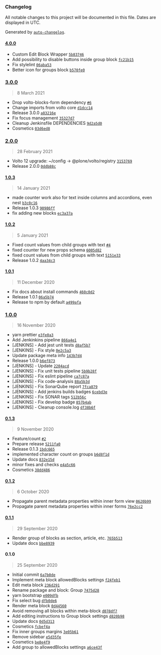 ### Changelog

All notable changes to this project will be documented in this file. Dates are displayed in UTC.

Generated by [`auto-changelog`](https://github.com/CookPete/auto-changelog).

#### [4.0.0](https://github.com/eea/volto-group-block/compare/3.0.0...4.0.0)

- Custom Edit Block Wrapper [`5b83746`](https://github.com/eea/volto-group-block/commit/5b83746282692f22e8866a6faab10f3c8b9c08bd)
- Add possibility to disable buttons inside group block [`fc21b15`](https://github.com/eea/volto-group-block/commit/fc21b1509d30c00f975169269f8f19e451e3f3f1)
- Fix stylelint [`06aba53`](https://github.com/eea/volto-group-block/commit/06aba53f82207088b1bb62d192b955a699ca8a0f)
- Better icon for groups block [`b570fe0`](https://github.com/eea/volto-group-block/commit/b570fe082c2d910e70598a56b3d209e4d72e121b)

### [3.0.0](https://github.com/eea/volto-group-block/compare/2.0.0...3.0.0)

> 8 March 2021

- Drop volto-blocks-form dependency [`#6`](https://github.com/eea/volto-group-block/pull/6)
- Change imports from volto core [`d1dcc14`](https://github.com/eea/volto-group-block/commit/d1dcc14116fa408731d545d45d01669a06563b46)
- Release 3.0.0 [`a83216e`](https://github.com/eea/volto-group-block/commit/a83216ed496b3a14ea49fd9697cd50ac64866092)
- Fix focus management [`35327d7`](https://github.com/eea/volto-group-block/commit/35327d7b457beeed15b7129541bb1665cab4586b)
- Cleanup Jenkinsfile DEPENDENCIES [`9d2a5d0`](https://github.com/eea/volto-group-block/commit/9d2a5d04308ecef93ca2682d928d0919b0f861ea)
- Cosmetics [`03d6ed8`](https://github.com/eea/volto-group-block/commit/03d6ed8cbb796bacef3b3b78a1cee4114874033c)

### [2.0.0](https://github.com/eea/volto-group-block/compare/1.0.3...2.0.0)

> 28 February 2021

- Volto 12 upgrade: ~/config -&gt; @plone/volto/registry [`3153769`](https://github.com/eea/volto-group-block/commit/3153769d8d87ede91321a90b77d258beed50b647)
- Release 2.0.0 [`0ddb88c`](https://github.com/eea/volto-group-block/commit/0ddb88cd34e9bb7a623c3ce86662048845781e72)

#### [1.0.3](https://github.com/eea/volto-group-block/compare/1.0.2...1.0.3)

> 14 January 2021

- made counter work also for text inside columns and accordions, even nest [`b3c0c16`](https://github.com/eea/volto-group-block/commit/b3c0c1651bb85b5252afe204107852aad0ef500c)
- Release 1.0.3 [`90986ff`](https://github.com/eea/volto-group-block/commit/90986ff6ec3dc8fe869477d404d9aa89d9ad19ba)
- fix adding new blocks [`ec3a37a`](https://github.com/eea/volto-group-block/commit/ec3a37a153106acec64e28e116c6f96cef00ce03)

#### [1.0.2](https://github.com/eea/volto-group-block/compare/1.0.1...1.0.2)

> 5 January 2021

- Fixed count values from child groups with text [`#4`](https://github.com/eea/volto-group-block/pull/4)
- fixed counter for new props schema [`6005d82`](https://github.com/eea/volto-group-block/commit/6005d82a7191a88efab6be7b0909d7287f1534a0)
- fixed count values from child groups with text [`5151e33`](https://github.com/eea/volto-group-block/commit/5151e33455d504660b8b16eb9f7fbf1fbd7a5aff)
- Release 1.0.2 [`4aa34c3`](https://github.com/eea/volto-group-block/commit/4aa34c374fb1520d6f83a430e2156271ca81847a)

#### [1.0.1](https://github.com/eea/volto-group-block/compare/1.0.0...1.0.1)

> 11 December 2020

- Fix docs about install commands [`460c0d2`](https://github.com/eea/volto-group-block/commit/460c0d21ed0896eba720d59e18457e0118161057)
- Release 1.0.1 [`06a5b74`](https://github.com/eea/volto-group-block/commit/06a5b74f65f0015665b3f3ba94d0f59ab82ba792)
- Release to npm by default [`a499afa`](https://github.com/eea/volto-group-block/commit/a499afa63ca80b73c3d462e619af701c187e92ce)

### [1.0.0](https://github.com/eea/volto-group-block/compare/0.1.3...1.0.0)

> 16 November 2020

- yarn prettier [`e3fe0a3`](https://github.com/eea/volto-group-block/commit/e3fe0a36b89878769341b45198d6c9e2f2584d15)
- Add Jenkinkins pipeline [`866a4e1`](https://github.com/eea/volto-group-block/commit/866a4e14ea1eb8f5adb01222e576e5ab6dc73a70)
- [JENKINS] - Add jest unit tests [`d8af5b7`](https://github.com/eea/volto-group-block/commit/d8af5b7932988b490a079d86079e359b5584fd7f)
- [JENKINS] - Fix style [`0e2c5a3`](https://github.com/eea/volto-group-block/commit/0e2c5a39b2f785ae1d942d39e7f8b2789dafc795)
- Update package meta info [`143b7d4`](https://github.com/eea/volto-group-block/commit/143b7d44438d7afa5e346a9d21a85352df4e925f)
- Release 1.0.0 [`b6ef873`](https://github.com/eea/volto-group-block/commit/b6ef873cb6f61e17db66fdd4de1d9d4902a66fc6)
- [JENKINS] - Update [`2204acd`](https://github.com/eea/volto-group-block/commit/2204acdefee84114bd403f9772a1e610348dc3dd)
- [JENKINS] - Fix unit tests pipeline [`5b9b28f`](https://github.com/eea/volto-group-block/commit/5b9b28f1de060635f1c665a80939bfa66918a918)
- [JENKINS] - Fix eslint pipeline [`ca7c87a`](https://github.com/eea/volto-group-block/commit/ca7c87a4f74f2b0ea354ea5369f0700b8bee92af)
- [JENKINS] - Fix code-analysis [`88a5b3d`](https://github.com/eea/volto-group-block/commit/88a5b3d58b951ecfbc6e813accf065ca5e8be990)
- [JENKINS] - Fix SonarQube report [`7fca879`](https://github.com/eea/volto-group-block/commit/7fca879b526be822cd63312ed51447d6e6a59cf2)
- [JENKINS] - Add jenkins builds badges [`6cebd3e`](https://github.com/eea/volto-group-block/commit/6cebd3e970a840c4951c614a5d130dab05ae553f)
- [JENKINS] - Fix SONAR tags [`512b56c`](https://github.com/eea/volto-group-block/commit/512b56ce931aa4c14f353e2a4c5bbbb614fe632f)
- [JENKINS] - Fix develop badge [`857b4ab`](https://github.com/eea/volto-group-block/commit/857b4ab5bc0aa9947c2ed76f35cec7d409c7fa66)
- [JENKINS] - Cleanup console.log [`df38b6f`](https://github.com/eea/volto-group-block/commit/df38b6f7a630176e911ff89263c21e519ab44efa)

#### [0.1.3](https://github.com/eea/volto-group-block/compare/0.1.2...0.1.3)

> 9 November 2020

- Feature/count [`#2`](https://github.com/eea/volto-group-block/pull/2)
- Prepare release [`5211fa0`](https://github.com/eea/volto-group-block/commit/5211fa07a4667631b351b1335932bb5d5755bb55)
- Release 0.1.3 [`1bdc665`](https://github.com/eea/volto-group-block/commit/1bdc6658918057c13e1a39d8e04fc177d9cf724f)
- implemented character count on groups [`b6d8f1d`](https://github.com/eea/volto-group-block/commit/b6d8f1d3c57f44b2965787af5aeb0e41f9c3e0b6)
- Update docs [`832e15d`](https://github.com/eea/volto-group-block/commit/832e15d9257edf8aecb5e4106ac3f67630bad8fe)
- minor fixes and checks [`e4a5c66`](https://github.com/eea/volto-group-block/commit/e4a5c6664a5c8b93f6d12120172956b11fc5c1e1)
- Cosmetics [`38dd486`](https://github.com/eea/volto-group-block/commit/38dd4861006798d3b2fa23a7dbbccff99466f9ec)

#### [0.1.2](https://github.com/eea/volto-group-block/compare/0.1.1...0.1.2)

> 6 October 2020

- Propagate parent metadata properties within inner form view [`0620b99`](https://github.com/eea/volto-group-block/commit/0620b9933d1e1a38dacfee3d2f0c28556368db9e)
- Propagate parent metadata properties within inner forms [`76e2cc2`](https://github.com/eea/volto-group-block/commit/76e2cc23d11b043c6a10f98987b928b91e327709)

#### [0.1.1](https://github.com/eea/volto-group-block/compare/0.1.0...0.1.1)

> 29 September 2020

- Render group of blocks as section, article, etc. [`765b513`](https://github.com/eea/volto-group-block/commit/765b51357e22e96d022a2fabf1d7fa1cf165bb5f)
- Update docs [`bbe8939`](https://github.com/eea/volto-group-block/commit/bbe89396fefd53ee692920d88f8c55dde446a21c)

#### 0.1.0

> 25 September 2020

- Initial commit [`6a7b0de`](https://github.com/eea/volto-group-block/commit/6a7b0deb8f873d1462fd6a9c61edfc1562b3aace)
- Implement meta block allowedBlocks settings [`f24feb1`](https://github.com/eea/volto-group-block/commit/f24feb1a1751f04841c21c7cd52a517fb02074ba)
- Edit meta block [`236d291`](https://github.com/eea/volto-group-block/commit/236d29156fa835a7aa54eecdb4f120de0d64b271)
- Rename package and block: Group [`7475d28`](https://github.com/eea/volto-group-block/commit/7475d284c7fbcdc87735a1923e2580765819a1e9)
- yarn bootstrap [`e009dfb`](https://github.com/eea/volto-group-block/commit/e009dfb6b9b74d101a6722f0982a5359fc522b6b)
- Fix select bug [`dfb0de6`](https://github.com/eea/volto-group-block/commit/dfb0de6447f4886a1ca474539b8f794a4112f2a4)
- Render meta block [`0d44560`](https://github.com/eea/volto-group-block/commit/0d4456011ca56454068a54c610250b02df4ccb3b)
- Avoid removing all blocks within meta-block [`d078df7`](https://github.com/eea/volto-group-block/commit/d078df74648f0673f1cf5d7c537ff0b2558654c2)
- Add editing instructions to Group block settings [`d820b98`](https://github.com/eea/volto-group-block/commit/d820b988432f56674ead145e9ec2a75e2f21eed6)
- Update docs [`0d5d313`](https://github.com/eea/volto-group-block/commit/0d5d31343413ab81afab637b878a1ea72a04bcb0)
- Cosmetics [`fcbef4a`](https://github.com/eea/volto-group-block/commit/fcbef4af8538913fcd7aabdfc9f71cc4139788f5)
- Fix inner groups margins [`3e05b61`](https://github.com/eea/volto-group-block/commit/3e05b61de8cc5b797cf291c597d0e4fba0e69154)
- Remove sidebar [`e5d35fe`](https://github.com/eea/volto-group-block/commit/e5d35fed034c73386d67bf1e45ccd87e839d4d33)
- Cosmetics [`be8e4f9`](https://github.com/eea/volto-group-block/commit/be8e4f99eadfd70d0e4b1a1d1eb744582978553f)
- Add group to allowedBlocks settings [`a6ce43f`](https://github.com/eea/volto-group-block/commit/a6ce43fddd9143b468b5e1ac04d1e84403ff3720)
